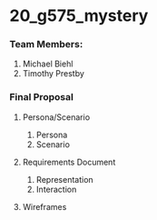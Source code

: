 # 20_g575_mystery

### Team Members:
  1. Michael Biehl
  2. Timothy Prestby

### Final Proposal
  1. Persona/Scenario
      1. Persona
      2. Scenario

  2. Requirements Document
      1. Representation
      2. Interaction

  3. Wireframes
